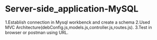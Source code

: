 # Server-side_application-MySQL

1.Establish connection in Mysql workbenck and create a schema
2.Used MVC Architecture(debConfig.js,models.js,controller.js,routes.js).
3.Test in browser or postman using URL.
